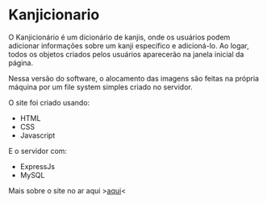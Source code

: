 # Kanjicionario

O Kanjicionário é um dicionário de kanjis, onde os usuários podem adicionar informações sobre um kanji específico e adicioná-lo. Ao logar, todos os objetos criados pelos usuários aparecerão na janela inicial da página.

Nessa versão do software, o alocamento das imagens são feitas na própria máquina por um file system simples criado no servidor.
 
O site foi criado usando:
* HTML
* CSS
* Javascript

E o servidor com:
* ExpressJs
* MySQL

Mais sobre o site no ar aqui >[aqui](https://github.com/Enzzx/Kanjicionario/tree/host)<
